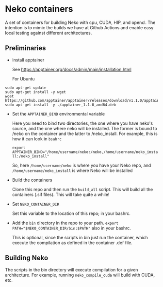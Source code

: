 # Neko containers

A set of containers for building Neko with cpu, CUDA, HIP, and opencl.
The intention is to mimic the builds we have at Github Actions and enable easy local testing against
different architectures.

## Preliminaries

* Install apptainer

  See https://apptainer.org/docs/admin/main/installation.html

  For Ubuntu
````
sudo apt-get update
sudo apt-get install -y wget
wget https://github.com/apptainer/apptainer/releases/download/v1.1.0/apptainer_1.1.0_amd64.deb
sudo apt-get install -y ./apptainer_1.1.0_amd64.deb
````

* Set the `APPTAINER_BIND` environmental variable

  Here you need to bind two directories, the one where you have neko's source, and the one where neko will be installed.
  The former is bound to /neko on the container and the latter to /neko_install.
  For example, this is how it can look in `bsahrc`
 
  `export APPTAINER_BIND="/home/username/neko:/neko,/home/username/neko_install:/neko_install"`

  So, here `/home/username/neko` is where you have your Neko repo, and `/home/username/neko_install` is where Neko
  will be installed

* Build the containers

  Clone this repo and then run the `build_all` script. This will build all the containers (.sif files).
  This will take quite a while!

* Set `NEKO_CONTAINER_DIR`

  Set this variable to the location of this repo; in your bashrc.

* Add the `bin` directory in the repo to your path.
  `export PATH="$NEKO_CONTAINER_DIR/bin:$PATH"` also in your bashrc.

  This is optional, since the scripts in bin just run the container, which execute the compilation as defined
  in the container .def file.


## Building Neko
The scripts in the bin directory will execute compilation for a given architecture.
For example, running `neko_compile_cuda` will build with CUDA, etc.

